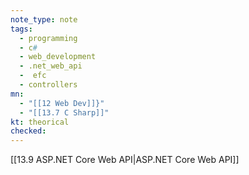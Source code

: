 ```yaml
---
note_type: note
tags:
  - programming
  - c#
  - web_development
  - .net_web_api
  -  efc
  - controllers
mn:
  - "[[12 Web Dev]]}"
  - "[[13.7 C Sharp]]"
kt: theorical
checked:
---
```

[[13.9 ASP.NET Core Web API|ASP.NET Core Web API]]



